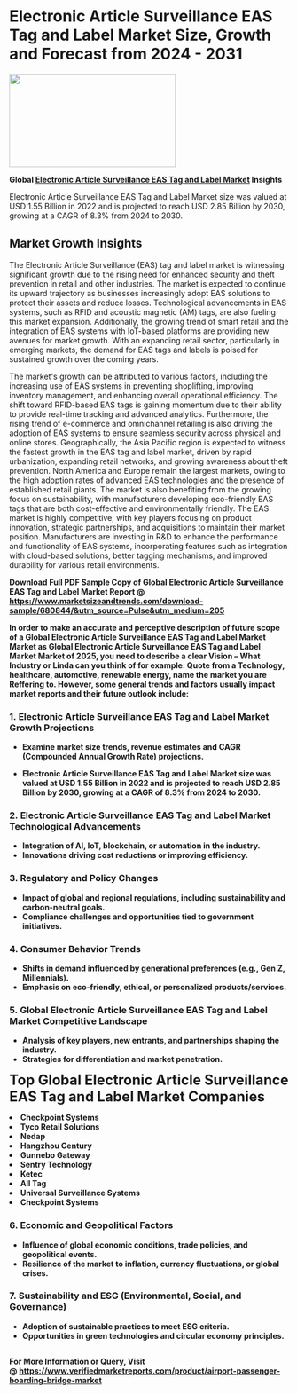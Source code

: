 <H1>Electronic Article Surveillance EAS Tag and Label Market Size, Growth and Forecast from 2024 - 2031</H1><img class="aligncenter size-medium wp-image-584254" src="https://thirdeyenews.in/wp-content/uploads/2024/09/Global-Market-Research-300x168.jpeg" alt="" width="300" height="168" /><p><strong>Global&nbsp;<a href="https://www.marketsizeandtrends.com/download-sample/680844/&amp;utm_source=Pulse&amp;utm_medium=205">Electronic Article Surveillance EAS Tag and Label Market</a> Insights</strong></p><p>Electronic Article Surveillance EAS Tag and Label Market size was valued at USD 1.55 Billion in 2022 and is projected to reach USD 2.85 Billion by 2030, growing at a CAGR of 8.3% from 2024 to 2030.</p><p><h2>Market Growth Insights</h2> <p>The Electronic Article Surveillance (EAS) tag and label market is witnessing significant growth due to the rising need for enhanced security and theft prevention in retail and other industries. The market is expected to continue its upward trajectory as businesses increasingly adopt EAS solutions to protect their assets and reduce losses. Technological advancements in EAS systems, such as RFID and acoustic magnetic (AM) tags, are also fueling this market expansion. Additionally, the growing trend of smart retail and the integration of EAS systems with IoT-based platforms are providing new avenues for market growth. With an expanding retail sector, particularly in emerging markets, the demand for EAS tags and labels is poised for sustained growth over the coming years.</p> <p><strong></strong></p> <p>The market's growth can be attributed to various factors, including the increasing use of EAS systems in preventing shoplifting, improving inventory management, and enhancing overall operational efficiency. The shift toward RFID-based EAS tags is gaining momentum due to their ability to provide real-time tracking and advanced analytics. Furthermore, the rising trend of e-commerce and omnichannel retailing is also driving the adoption of EAS systems to ensure seamless security across physical and online stores. Geographically, the Asia Pacific region is expected to witness the fastest growth in the EAS tag and label market, driven by rapid urbanization, expanding retail networks, and growing awareness about theft prevention. North America and Europe remain the largest markets, owing to the high adoption rates of advanced EAS technologies and the presence of established retail giants. The market is also benefiting from the growing focus on sustainability, with manufacturers developing eco-friendly EAS tags that are both cost-effective and environmentally friendly. The EAS market is highly competitive, with key players focusing on product innovation, strategic partnerships, and acquisitions to maintain their market position. Manufacturers are investing in R&D to enhance the performance and functionality of EAS systems, incorporating features such as integration with cloud-based solutions, better tagging mechanisms, and improved durability for various retail environments.</p> <p><strong></p><p><span class=""><strong>Download Full PDF Sample Copy of Global Electronic Article Surveillance EAS Tag and Label Market Report</strong> @ <a href="https://www.marketsizeandtrends.com/download-sample/680844/&amp;utm_source=Pulse&amp;utm_medium=205" target="_blank">https://www.marketsizeandtrends.com/download-sample/680844/&amp;utm_source=Pulse&amp;utm_medium=205</a></span></p><p>In order to make an accurate and perceptive description of future scope of a Global&nbsp;Electronic Article Surveillance EAS Tag and Label Market Market as Global&nbsp;Electronic Article Surveillance EAS Tag and Label Market Market of 2025, you need to describe a clear Vision &ndash; What Industry or Linda can you think of for example: Quote from a Technology, healthcare, automotive, renewable energy, name the market you are Reffering to. However, some general trends and factors usually impact market reports and their future outlook include:</p><h3>1.&nbsp;<strong>Electronic Article Surveillance EAS Tag and Label Market Growth Projections</strong></h3><ul><li>Examine market size trends, revenue estimates and CAGR (Compounded Annual Growth Rate) projections.</li><li><p>Electronic Article Surveillance EAS Tag and Label Market size was valued at USD 1.55 Billion in 2022 and is projected to reach USD 2.85 Billion by 2030, growing at a CAGR of 8.3% from 2024 to 2030.</p></li></ul><h3>2.&nbsp;<strong>Electronic Article Surveillance EAS Tag and Label Market Technological Advancements</strong></h3><ul><li>Integration of AI, IoT, blockchain, or automation in the industry.</li><li>Innovations driving cost reductions or improving efficiency.</li></ul><h3>3.&nbsp;<strong>Regulatory and Policy Changes</strong></h3><ul><li>Impact of global and regional regulations, including sustainability and carbon-neutral goals.</li><li>Compliance challenges and opportunities tied to government initiatives.</li></ul><h3>4.&nbsp;<strong>Consumer Behavior Trends</strong></h3><ul><li>Shifts in demand influenced by generational preferences (e.g., Gen Z, Millennials).</li><li>Emphasis on eco-friendly, ethical, or personalized products/services.</li></ul><h3>5.&nbsp;<strong>Global Electronic Article Surveillance EAS Tag and Label Market Competitive Landscape</strong></h3><ul><li>Analysis of key players, new entrants, and partnerships shaping the industry.</li><li>Strategies for differentiation and market penetration.</li></ul><p data-pm-slice="1 1 []"><span style="color: inherit; font-family: inherit; font-size: 25px;">Top Global Electronic Article Surveillance EAS Tag and Label Market Companies</span></p><div class="" data-test-id=""><p><li>Checkpoint Systems</li><li> Tyco Retail Solutions</li><li> Nedap</li><li> Hangzhou Century</li><li> Gunnebo Gateway</li><li> Sentry Technology</li><li> Ketec</li><li> All Tag</li><li> Universal Surveillance Systems</li><li> Checkpoint Systems</li></p></div><h3>6.&nbsp;<strong>Economic and Geopolitical Factors</strong></h3><ul><li>Influence of global economic conditions, trade policies, and geopolitical events.</li><li>Resilience of the market to inflation, currency fluctuations, or global crises.</li></ul><h3>7.&nbsp;<strong>Sustainability and ESG (Environmental, Social, and Governance)</strong></h3><ul><li>Adoption of sustainable practices to meet ESG criteria.</li><li>Opportunities in green technologies and circular economy principles.</li></ul><h2><strong style="font-size: 14px;">For More Information or Query, Visit @&nbsp;</strong><a style="background-color: #ffffff; font-size: 14px;" href="https://www.marketsizeandtrends.com/report/electronic-article-surveillance-eas-tag-and-label-market/" target="_blank">https://www.verifiedmarketreports.com/product/airport-passenger-boarding-bridge-market</a></h2>

